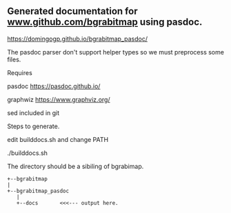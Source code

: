 ## Generated documentation for www.github.com/bgrabitmap using pasdoc.

https://domingogp.github.io/bgrabitmap_pasdoc/

The pasdoc parser don't support helper types so we must 
preprocess some files.

Requires

pasdoc    https://pasdoc.github.io/

graphwiz  https://www.graphviz.org/

sed       included in git 

Steps to generate.

edit builddocs.sh and change PATH

./builddocs.sh

The directory should be a sibiling of bgrabimap.

```
+--bgrabitmap
|
+--bgrabitmap_pasdoc
   |
   +--docs       <<<--- output here.
```    
	